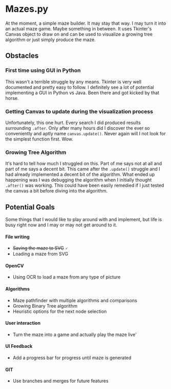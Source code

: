 # Mazes.py
At the moment, a simple maze builder. It may stay that way. I may turn it into an actual maze game. Maybe something in between.
It uses Tkinter's Canvas object to draw on and can be used to visualize a growing tree algorithm or just simply produce the maze.


## Obstacles

### First time using GUI in Python
This wasn't a terrible struggle by any means. Tkinter is very well documented and pretty easy to follow. I definitely see 
a lot of potential implementing a GUI in Python vs Java. Been there and got kicked by that horse.

### Getting Canvas to update during the visualization process
Unfortunately, this one hurt. Every search I did produced results surrounding `.after`. Only after many hours did I discover the
ever so conveniently and aptly name `canvas.update()`. Never again will I not look for the simplest function first. Wow.

### Growing Tree Algorithm
It's hard to tell how much I struggled on this. Part of me says not at all and part of me says a decent bit. This came after the `.update()`
struggle and I had already implemented a decent bit of the algorithm. What ended up happening was I was debugging the algorithm when I initially
thought `.after()` was working. This could have been easily remedied if I just tested the canvas a bit before diving into the
algorithm.


## Potential Goals
Some things that I would like to play around with and implement, but life is busy right now and I may or may not get
around to it.

#### File writing
* ~~Saving the maze to SVG~~ 🗸
* Loading a maze from SVG

#### OpenCV
* Using OCR to load a maze from any type of picture

#### Algorithms
* Maze pathfinder with multiple algorithms and comparisons
* Growing Binary Tree algorithm
* Heuristic options for the next node selection

#### User interaction
* Turn the maze into a game and actually play the maze live'

#### UI Feedback
* Add a progress bar for progress until maze is generated

#### GIT
* Use branches and merges for future features
